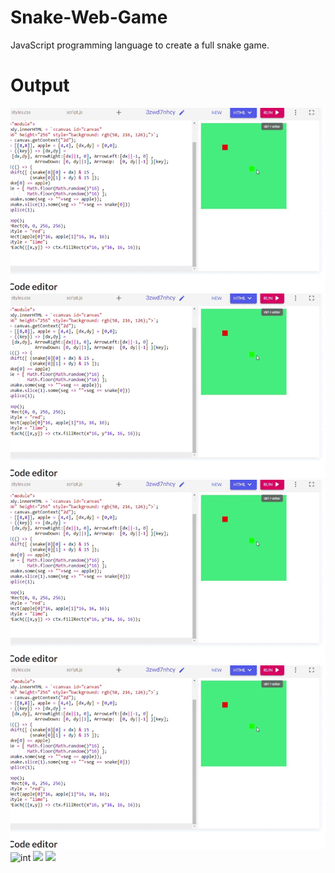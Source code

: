 # Snake-Web-Game
JavaScript programming language to create a full snake game.
# Output
![](Snake-game.gif)
![](https://github.com/HiteshAroraCool/Snake-Web-Game/blob/42bd0bc9bae7c423121766ba5b530a4595f0d99c/Snake-game.gif)
![p](https://github.com/HiteshAroraCool/Snake-Web-Game/blob/42bd0bc9bae7c423121766ba5b530a4595f0d99c/Snake-game.gif)
![p](Snake-game.gif)
![int](https://docs.github.com/assets/cb-82878/mw-1440/images/help/repository/headings-toc.webp)
![](https://media.giphy.com/media/vFKqnCdLPNOKc/giphy.gif)
![](https://www.reactiongifs.us/wp-content/uploads/2013/10/nuh_uh_conan_obrien.gif)
